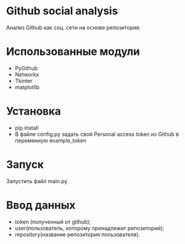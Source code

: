 # Github social analysis
Анализ Github как соц. сети на основе репозитория.
# Использованные модули
- PyGithub
- Networkx
- Tkinter
- matplotlib
# Установка
- pip install
- В файле config.py задать свой Personal access token из Github в переменную example_token
# Запуск
Запустить файл main.py
# Ввод данных
- token (полученный от github);
- user(пользователь, которому принадлежит репозиторий);
- repository(название репозитория пользователя).

  
  
